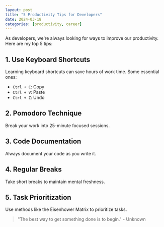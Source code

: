 ```yaml
---
layout: post
title: "5 Productivity Tips for Developers"
date: 2024-03-18
categories: [productivity, career]
---
```


As developers, we're always looking for ways to improve our productivity. Here are my top 5 tips:

## 1. Use Keyboard Shortcuts
Learning keyboard shortcuts can save hours of work time. Some essential ones:
- `Ctrl + C`: Copy
- `Ctrl + V`: Paste
- `Ctrl + Z`: Undo

## 2. Pomodoro Technique
Break your work into 25-minute focused sessions.

## 3. Code Documentation
Always document your code as you write it.

## 4. Regular Breaks
Take short breaks to maintain mental freshness.

## 5. Task Prioritization
Use methods like the Eisenhower Matrix to prioritize tasks.

> "The best way to get something done is to begin." - Unknown 